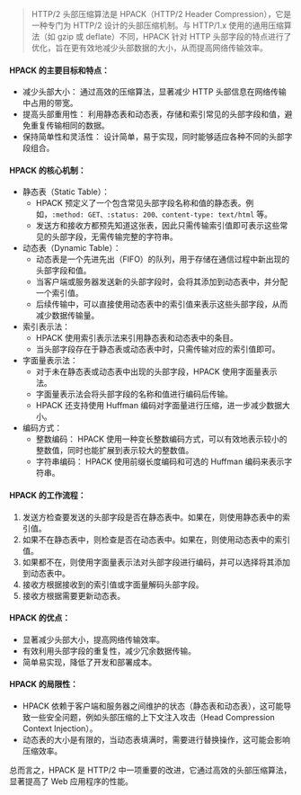 > HTTP/2 头部压缩算法是 HPACK（HTTP/2 Header Compression），它是一种专门为 HTTP/2 设计的头部压缩机制。与 HTTP/1.x 使用的通用压缩算法（如 gzip 或 deflate）不同，HPACK 针对 HTTP 头部字段的特点进行了优化，旨在更有效地减少头部数据的大小，从而提高网络传输效率。

#### HPACK 的主要目标和特点：

- 减少头部大小： 通过高效的压缩算法，显著减少 HTTP 头部信息在网络传输中占用的带宽。
- 提高头部重用性： 利用静态表和动态表，存储和索引常见的头部字段和值，避免重复传输相同的数据。
- 保持简单性和灵活性： 设计简单，易于实现，同时能够适应各种不同的头部字段组合。

#### HPACK 的核心机制：

- 静态表（Static Table）：
  - HPACK 预定义了一个包含常见头部字段名称和值的静态表。例如，`:method: GET、:status: 200、content-type: text/html` 等。
  - 发送方和接收方都预先知道这张表，因此只需传输索引值即可表示这些常见的头部字段，无需传输完整的字符串。
- 动态表（Dynamic Table）：
  - 动态表是一个先进先出（FIFO）的队列，用于存储在通信过程中新出现的头部字段和值。
  - 当客户端或服务器发送新的头部字段时，会将其添加到动态表中，并分配一个索引值。
  - 后续传输中，可以直接使用动态表中的索引值来表示这些头部字段，从而减少数据传输量。
- 索引表示法：
  - HPACK 使用索引表示法来引用静态表和动态表中的条目。
  - 当头部字段存在于静态表或动态表中时，只需传输对应的索引值即可。
- 字面量表示法：
  - 对于未在静态表或动态表中出现的头部字段，HPACK 使用字面量表示法。
  - 字面量表示法会将头部字段的名称和值进行编码后传输。
  - HPACK 还支持使用 Huffman 编码对字面量进行压缩，进一步减少数据大小。
- 编码方式：
  - 整数编码： HPACK 使用一种变长整数编码方式，可以有效地表示较小的整数值，同时也能扩展到表示较大的整数值。
  - 字符串编码： HPACK 使用前缀长度编码和可选的 Huffman 编码来表示字符串。

#### HPACK 的工作流程：

1. 发送方检查要发送的头部字段是否在静态表中。如果在，则使用静态表中的索引值。
2. 如果不在静态表中，则检查是否在动态表中。如果在，则使用动态表中的索引值。
3. 如果都不在，则使用字面量表示法对头部字段进行编码，并可以选择将其添加到动态表中。
4. 接收方根据接收到的索引值或字面量解码头部字段。
5. 接收方根据需要更新动态表。

#### HPACK 的优点：

- 显著减少头部大小，提高网络传输效率。
- 有效利用头部字段的重复性，减少冗余数据传输。
- 简单易实现，降低了开发和部署成本。

#### HPACK 的局限性：

- HPACK 依赖于客户端和服务器之间维护的状态（静态表和动态表），这可能导致一些安全问题，例如头部压缩的上下文注入攻击（Head Compression Context Injection）。
- 动态表的大小是有限的，当动态表填满时，需要进行替换操作，这可能会影响压缩效率。

总而言之，HPACK 是 HTTP/2 中一项重要的改进，它通过高效的头部压缩算法，显著提高了 Web 应用程序的性能。
